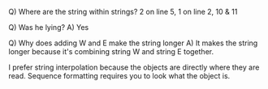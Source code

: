 Q) Where are the string within strings?
2 on line 5, 1 on line 2, 10 & 11

Q) Was he lying?
A) Yes

Q) Why does adding W and E make the string longer
A) It makes the string longer because it's combining string W
and string E together.

I prefer string interpolation because the objects are directly
where they are read. Sequence formatting requires you to look 
what the object is.
